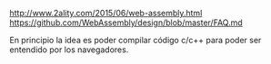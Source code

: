 http://www.2ality.com/2015/06/web-assembly.html
https://github.com/WebAssembly/design/blob/master/FAQ.md

En principio la idea es poder compilar código c/c++ para poder ser entendido por los navegadores.
